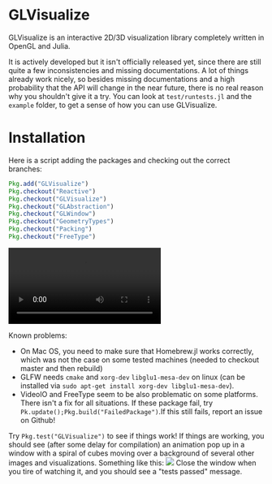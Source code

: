 # GLVisualize

GLVisualize is an interactive 2D/3D visualization library completely written in OpenGL and Julia.

It is actively developed but it isn't officially released yet, since there are still quite a few 
inconsistencies and missing documentations.
A lot of things already work nicely, so besides missing documentations and a high probability that the API will change in the near future, there is no real reason why you shouldn't give it a try.
You can look at `test/runtests.jl` and the `example` folder, to get a sense of how you can use GLVisualize.

# Installation

Here is a script adding the packages and checking out the correct branches:

```Julia
Pkg.add("GLVisualize")
Pkg.checkout("Reactive")
Pkg.checkout("GLVisualize")
Pkg.checkout("GLAbstraction")
Pkg.checkout("GLWindow")
Pkg.checkout("GeometryTypes")
Pkg.checkout("Packing")
Pkg.checkout("FreeType")
```

<video autoplay loop>
  <source src="http://img-9gag-fun.9cache.com/photo/aVPzymP_460sv.mp4" type="video/mp4">
Your browser does not support the video tag.
</video>

Known problems:

- On Mac OS, you need to make sure that Homebrew.jl works correctly, which was not the case on some tested machines (needed to checkout master and then rebuild)
- GLFW needs `cmake` and `xorg-dev` `libglu1-mesa-dev` on linux (can be installed via `sudo apt-get install xorg-dev libglu1-mesa-dev`).
- VideoIO and FreeType seem to be also problematic on some platforms. There isn't a fix for all situations. If these package fail, try `Pk.update();Pkg.build("FailedPackage")`.If this still fails, report an issue on Github!

Try `Pkg.test("GLVisualize")` to see if things work! If things are working, you should see (after some delay for compilation) an animation pop up in a window with a spiral of cubes moving over a background of several other images and visualizations. Something like this:
![](https://github.com/JuliaGL/GLVisualize.jl/blob/master/docs/testimage.png?raw=true)
Close the window when you tire of watching it, and you should see a "tests passed" message.
